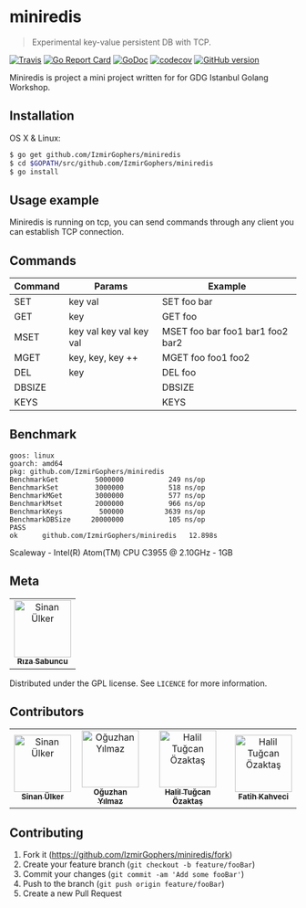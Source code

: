 # miniredis
> Experimental key-value persistent DB with TCP.

[![Travis](https://img.shields.io/travis/IzmirGophers/miniredis.svg)](https://travis-ci.org/IzmirGophers/miniredis)
[![Go Report Card](https://goreportcard.com/badge/github.com/IzmirGophers/miniredis)](https://goreportcard.com/report/github.com/IzmirGophers/miniredis)
[![GoDoc](https://img.shields.io/badge/godoc-reference-blue.svg)](http://godoc.org/github.com/IzmirGophers/miniredis)
[![codecov](https://codecov.io/gh/IzmirGophers/miniredis/branch/master/graph/badge.svg)](https://codecov.io/gh/IzmirGophers/miniredis)
[![GitHub version](https://badge.fury.io/gh/IzmirGophers%2Fminiredis.svg)](https://github.com/IzmirGophers/miniredis/releases)


Miniredis is project a mini project written for for GDG Istanbul Golang Workshop.

## Installation

OS X & Linux:

```sh
$ go get github.com/IzmirGophers/miniredis
$ cd $GOPATH/src/github.com/IzmirGophers/miniredis
$ go install
```

## Usage example

Miniredis is running on tcp, you can send commands through any client you can establish TCP connection.

## Commands 

| Command | Params | Example |
| ------ | ------ |----------- |
| SET   | key val | SET foo bar |
| GET | key | GET foo |
| MSET   | key val key val key val | MSET foo bar foo1 bar1 foo2 bar2 |
| MGET   | key, key, key ++ | MGET foo foo1 foo2 |
| DEL    | key | DEL foo |
| DBSIZE    |  | DBSIZE |
| KEYS    |  | KEYS |


## Benchmark

```
goos: linux
goarch: amd64
pkg: github.com/IzmirGophers/miniredis
BenchmarkGet    	 5000000	       249 ns/op
BenchmarkSet    	 3000000	       518 ns/op
BenchmarkMGet   	 3000000	       577 ns/op
BenchmarkMset   	 2000000	       966 ns/op
BenchmarkKeys   	  500000	      3639 ns/op
BenchmarkDBSize 	20000000	       105 ns/op
PASS
ok  	github.com/IzmirGophers/miniredis	12.898s
```

Scaleway - Intel(R) Atom(TM) CPU C3955 @ 2.10GHz - 1GB 

 
## Meta
<table>
   <tr>
      <td align="center">
          <a href="https://github.com/riza">
              <img src="https://avatars1.githubusercontent.com/u/2565849?s=460&v=4" width="100px;" alt="Sinan Ülker"/>
              <br />
              <sub>
                  <b>Rıza Sabuncu</b>
              </sub>
          </a>
      </td>
  </tr>
</table>


Distributed under the GPL license. See ``LICENCE`` for more information.

## Contributors


<table>
 <tr>
    <td align="center">
    	<a href="https://github.com/unicod3">
    		<img src="https://avatars2.githubusercontent.com/u/2614110?s=460&v=4" width="100px;" alt="Sinan Ülker"/>
    		<br />
   			<sub>
    			<b>Sinan Ülker</b>
    		</sub>
    	</a>
    </td>
    <td align="center">
    	<a href="https://github.com/c1982">
    		<img src="https://avatars2.githubusercontent.com/u/45575?s=460&v=4" width="100px;" alt="Oğuzhan Yılmaz"/>
    		<br />
    		<sub>
    			<b>Oğuzhan Yılmaz</b>
    		</sub>
    	</a>
    </td>
    <td align="center">
    	<a href="https://github.com/hto">
			<img src="https://avatars3.githubusercontent.com/u/3604669?s=460&v=4" width="100px;" alt="Halil Tuğcan Özaktaş"/>
	    <br />
    	<sub>
		    <b>Halil Tuğcan Özaktaş</b>
	    </sub>
    </a>
    </td>
    <td align="center">
    	<a href="https://github.com/fatihkahveci">
			<img src="https://avatars0.githubusercontent.com/u/3296398?s=460&v=4" width="100px;" alt="Halil Tuğcan Özaktaş"/>
	    <br />
    	<sub>
		    <b>Fatih Kahveci</b>
	    </sub>
    </a>
    </td>
  </tr>
</table>

## Contributing

1. Fork it (<https://github.com/IzmirGophers/miniredis/fork>)
2. Create your feature branch (`git checkout -b feature/fooBar`)
3. Commit your changes (`git commit -am 'Add some fooBar'`)
4. Push to the branch (`git push origin feature/fooBar`)
5. Create a new Pull Request

